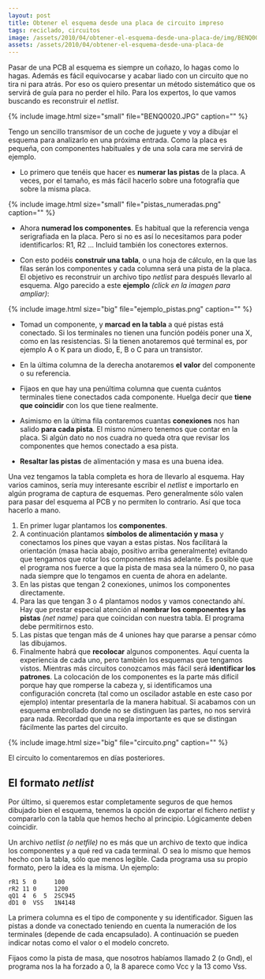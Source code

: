 ```yaml
---
layout: post
title: Obtener el esquema desde una placa de circuito impreso
tags: reciclado, circuitos
image: /assets/2010/04/obtener-el-esquema-desde-una-placa-de/img/BENQ0020.JPG
assets: /assets/2010/04/obtener-el-esquema-desde-una-placa-de
---
```


Pasar de una PCB al esquema es siempre un coñazo, lo hagas como lo hagas. Además es fácil equivocarse y acabar liado con un circuito que no tira ni para atrás. Por eso os quiero presentar un método sistemático que os servirá de guía para no perder el hilo. Para los expertos, lo que vamos buscando es reconstruir el *netlist*.

{% include image.html size="small" file="BENQ0020.JPG" caption="" %}

Tengo un sencillo transmisor de un coche de juguete y voy a dibujar el esquema para analizarlo en una próxima entrada. Como la placa es pequeña, con componentes habituales y de una sola cara me servirá de ejemplo.

<!--more-->

- Lo primero que tenéis que hacer es **numerar las pistas** de la placa. A veces, por el tamaño, es más fácil hacerlo sobre una fotografía que sobre la misma placa.

{% include image.html size="small" file="pistas_numeradas.png" caption="" %}

- Ahora **numerad los componentes**. Es habitual que la referencia venga serigrafiada en la placa. Pero si no es así lo necesitamos para poder identificarlos: R1, R2 ... Incluid también los conectores externos.

- Con esto podéis **construir una tabla**, o una hoja de cálculo, en la que las filas serán los componentes y cada columna será una pista de la placa. El objetivo es reconstruir un archivo tipo *netlist* para después llevarlo al esquema. Algo parecido a este **ejemplo** *(click en la imagen para ampliar)*:

{% include image.html size="big" file="ejemplo_pistas.png" caption="" %}

- Tomad un componente, y **marcad en la tabla** a qué pistas está conectado. Si los terminales no tienen una función podéis poner una X, como en las resistencias. Si la tienen anotaremos qué terminal es, por ejemplo A o K para un diodo, E, B o C para un transistor.

- En la última columna de la derecha anotaremos **el valor** del componente o su referencia.

- Fijaos en que hay una penúltima columna que cuenta cuántos terminales tiene conectados cada componente. Huelga decir que **tiene que coincidir** con los que tiene realmente.

- Asimismo en la última fila contaremos cuantas **conexiones** nos han salido **para cada pista**. El mismo número tenemos que contar en la placa. Si algún dato no nos cuadra no queda otra que revisar los componentes que hemos conectado a esa pista.

- **Resaltar las pistas** de alimentación y masa es una buena idea.

Una vez tengamos la tabla completa es hora de llevarlo al esquema. Hay varios caminos, sería muy interesante escribir el *netlist* e importarlo en algún programa de captura de esquemas. Pero generalmente sólo valen para pasar del esquema al PCB y no permiten lo contrario. Así que toca hacerlo a mano.

1. En primer lugar plantamos los **componentes**.
1. A continuación plantamos **símbolos de alimentación y masa** y conectamos los pines que vayan a estas pistas. Nos facilitará la orientación (masa hacia abajo, positivo arriba generalmente) evitando que tengamos que rotar los componentes más adelante. Es posible que el programa nos fuerce a que la pista de masa sea la número 0, no pasa nada siempre que lo tengamos en cuenta de ahora en adelante.
1. En las pistas que tengan 2 conexiones, unimos los componentes directamente.
1. Para las que tengan 3 o 4 plantamos nodos y vamos conectando ahí. Hay que prestar especial atención al **nombrar los componentes y las pistas** *(net name)* para que coincidan con nuestra tabla. El programa debe permitirnos esto.
1. Las pistas que tengan más de 4 uniones hay que pararse a pensar cómo las dibujamos.
1. Finalmente habrá que **recolocar** algunos componentes. Aquí cuenta la experiencia de cada uno, pero también los esquemas que tengamos vistos. Mientras más circuitos conozcamos más fácil será **identificar los patrones**. La colocación de los componentes es la parte más difícil porque hay que romperse la cabeza y, si identificamos una configuración concreta (tal como un oscilador astable en este caso por ejemplo) intentar presentarla de la manera habitual. Si acabamos con un esquema embrollado donde no se distinguen las partes, no nos servirá para nada. Recordad que una regla importante es que se distingan fácilmente las partes del circuito.

{% include image.html size="big" file="circuito.png" caption="" %}

El circuito lo comentaremos en días posteriores.

## El formato *netlist*

Por último, si queremos estar completamente seguros de que hemos dibujado bien el esquema, tenemos la opción de exportar el fichero *netlist* y compararlo con la tabla que hemos hecho al principio. Lógicamente deben coincidir.

Un archivo *netlist* *(o netfile)* no es más que un archivo de texto que indica los componentes y a qué red va cada terminal. O sea lo mismo que hemos hecho con la tabla, sólo que menos legible. Cada programa usa su propio formato, pero la idea es la misma. Un ejemplo:

    rR1 5  0     100
    rR2 11 0     1200
    qQ1 4  6  5  2SC945
    dD1 0  VSS   1N4148

La primera columna es el tipo de componente y su identificador. Siguen las pistas a donde va conectado teniendo en cuenta la numeración de los terminales (depende de cada encapsulado). A continuación se pueden indicar notas como el valor o el modelo concreto.

Fijaos como la pista de masa, que nosotros habíamos llamado 2 (o Gnd), el programa nos la ha forzado a 0, la 8 aparece como Vcc y la 13 como Vss.

